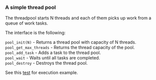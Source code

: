### A simple thread pool

The threadpool starts N threads and each of them picks up work from a queue of work tasks.

The interface is the following:

`pool_init(N)` - Returns a thread pool with capacity of N threads.<br>
`pool_get_max_threads` - Returns the thread capacity of the pool.<br>
`pool_add_task` - Adds a task to the thread pool.<br>
`pool_wait` - Waits until all tasks are completed.<br>
`pool_destroy` - Destroys the thread pool.<br>

See this [test](test_threadpool.c) for execution example.
